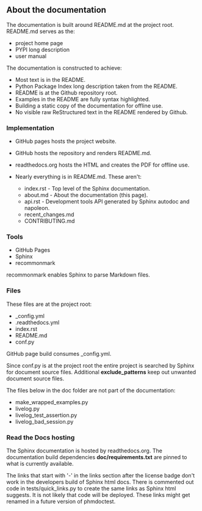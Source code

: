 ## About the documentation

The documentation is built around README.md at the project root.
README.md serves as the:

- project home page
- PYPI long description
- user manual

The documentation is constructed to achieve:

- Most text is in the README.
- Python Package Index long description taken from the README.
- README is at the Github repository root.
- Examples in the README are fully syntax highlighted.
- Building a static copy of the documentation for offline use.
- No visible raw ReStructured text in the README rendered by Github.

### Implementation

- GitHub pages hosts the project website.
- GitHub hosts the repository and renders README.md.
- readthedocs.org hosts the HTML and creates the PDF for offline use.
- Nearly everything is in README.md. These aren't:

  - index.rst - Top level of the Sphinx documentation.
  - about.md - About the documentation (this page).
  - api.rst - Development tools API generated by
    Sphinx autodoc and napoleon.
  - recent_changes.md
  - CONTRIBUTING.md

### Tools

- GitHub Pages
- Sphinx
- recommonmark

recommonmark enables Sphinx to parse Markdown files.

### Files

These files are at the project root:

- _config.yml
- .readthedocs.yml
- index.rst
- README.md
- conf.py

GitHub page build consumes _config.yml. 

Since conf.py is at the project root the entire project is
searched by Sphinx for document source files.  Additional
**exclude_patterns** keep out unwanted document source files.

The files below in the doc folder are not part of the documentation:

  - make_wrapped_examples.py
  - livelog.py
  - livelog_test_assertion.py
  - livelog_bad_session.py

### Read the Docs hosting

The Sphinx documentation is hosted by readthedocs.org.
The documentation build dependencies **doc/requirements.txt** are
pinned to what is currently available.

The links that start with '-' in the links section after the
license badge don't work in the developers build of Sphinx html
docs.  There is commented out code in tests/quick_links.py
to create the same links as Sphinx html suggests.  It is
not likely that code will be deployed. These links might
get renamed in a future version of phmdoctest.
